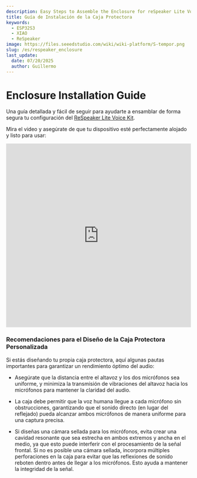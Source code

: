```yaml
---
description: Easy Steps to Assemble the Enclosure for reSpeaker Lite Voice Assistant Kit
title: Guía de Instalación de la Caja Protectora 
keywords: 
  - ESP32S3
  - XIAO
  - ReSpeaker
image: https://files.seeedstudio.com/wiki/wiki-platform/S-tempor.png
slug: /es/respeaker_enclosure
last_update:
  date: 07/20/2025
  author: Guillermo
---
```


# Enclosure Installation Guide

Una guía detallada y fácil de seguir para ayudarte a ensamblar de forma segura tu configuración del [ReSpeaker Lite Voice Kit](https://www.seeedstudio.com/ReSpeaker-Lite-Voice-Assistant-Kit-Full-Kit-of-2-Mic-Array-pre-soldered-XIAO-ESP32S3-Mono-Enclosed-Speaker-and-Enclosure.html).

Mira el video y asegúrate de que tu dispositivo esté perfectamente alojado y listo para usar:

<iframe width="100%" height="500" src="https://www.youtube.com/embed/tTrhbSSWpeg" frameborder="0" allow="accelerometer; autoplay; clipboard-write; encrypted-media; gyroscope; picture-in-picture" allowfullscreen></iframe>

### Recomendaciones para el Diseño de la Caja Protectora Personalizada

Si estás diseñando tu propia caja protectora, aquí algunas pautas importantes para garantizar un rendimiento óptimo del audio:

* Asegúrate que la distancia entre el altavoz y los dos micrófonos sea uniforme, y minimiza la transmisión de vibraciones del altavoz hacia los micrófonos para mantener la claridad del audio.

* La caja debe permitir que la voz humana llegue a cada micrófono sin obstrucciones, garantizando que el sonido directo (en lugar del reflejado) pueda alcanzar ambos micrófonos de manera uniforme para una captura precisa.

* Si diseñas una cámara sellada para los micrófonos, evita crear una cavidad resonante que sea estrecha en ambos extremos y ancha en el medio, ya que esto puede interferir con el procesamiento de la señal frontal. Si no es posible una cámara sellada, incorpora múltiples perforaciones en la caja para evitar que las reflexiones de sonido reboten dentro antes de llegar a los micrófonos. Esto ayuda a mantener la integridad de la señal.


